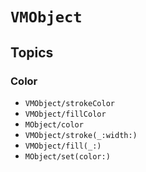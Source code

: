
# ``VMObject``

## Topics

### Color
- ``VMObject/strokeColor``
- ``VMObject/fillColor``
- ``MObject/color``
- ``VMObject/stroke(_:width:)``
- ``VMObject/fill(_:)``
- ``MObject/set(color:)``
